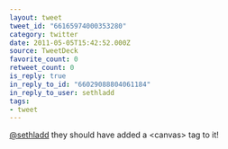 ```yaml
---
layout: tweet
tweet_id: "66165974000353280"
category: twitter
date: 2011-05-05T15:42:52.000Z
source: TweetDeck
favorite_count: 0
retweet_count: 0
is_reply: true
in_reply_to_id: "66029088804061184"
in_reply_to_user: sethladd
tags:
- tweet
---
```


[@sethladd](https://twitter.com/@sethladd) they should have added a &lt;canvas&gt; tag to it!
